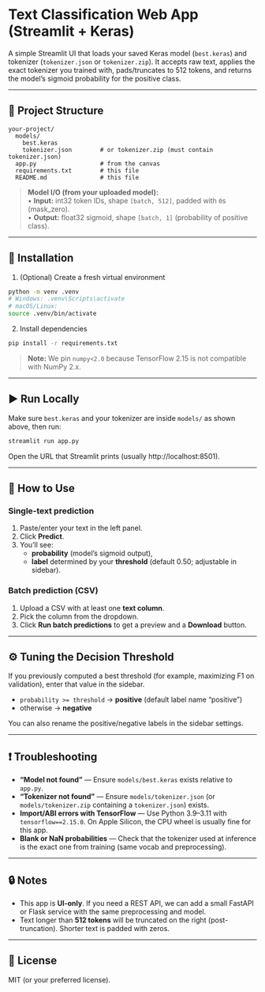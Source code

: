 # Text Classification Web App (Streamlit + Keras)

A simple Streamlit UI that loads your saved Keras model (`best.keras`) and tokenizer (`tokenizer.json` or `tokenizer.zip`). 
It accepts raw text, applies the exact tokenizer you trained with, pads/truncates to 512 tokens, and returns the model’s sigmoid probability for the positive class.

---

## 🧱 Project Structure

```
your-project/
  models/
    best.keras
    tokenizer.json        # or tokenizer.zip (must contain tokenizer.json)
  app.py                  # from the canvas
  requirements.txt        # this file
  README.md               # this file
```

> **Model I/O (from your uploaded model):**  
> • **Input:** int32 token IDs, shape `[batch, 512]`, padded with `0`s (mask_zero).  
> • **Output:** float32 sigmoid, shape `[batch, 1]` (probability of positive class).

---

## 💾 Installation

1) (Optional) Create a fresh virtual environment
```bash
python -m venv .venv
# Windows: .venv\Scripts\activate
# macOS/Linux:
source .venv/bin/activate
```

2) Install dependencies
```bash
pip install -r requirements.txt
```

> **Note:** We pin `numpy<2.0` because TensorFlow 2.15 is not compatible with NumPy 2.x.

---

## ▶️ Run Locally

Make sure `best.keras` and your tokenizer are inside `models/` as shown above, then run:
```bash
streamlit run app.py
```

Open the URL that Streamlit prints (usually http://localhost:8501).

---

## 🧪 How to Use

### Single-text prediction
1. Paste/enter your text in the left panel.
2. Click **Predict**.
3. You’ll see:
   - **probability** (model’s sigmoid output),
   - **label** determined by your **threshold** (default 0.50; adjustable in sidebar).

### Batch prediction (CSV)
1. Upload a CSV with at least one **text column**.
2. Pick the column from the dropdown.
3. Click **Run batch predictions** to get a preview and a **Download** button.

---

## ⚙️ Tuning the Decision Threshold

If you previously computed a best threshold (for example, maximizing F1 on validation), enter that value in the sidebar.  
- `probability >= threshold` → **positive** (default label name “positive”)  
- otherwise → **negative**

You can also rename the positive/negative labels in the sidebar settings.

---

## ❗ Troubleshooting

- **“Model not found”** — Ensure `models/best.keras` exists relative to `app.py`.
- **“Tokenizer not found”** — Ensure `models/tokenizer.json` (or `models/tokenizer.zip` containing a `tokenizer.json`) exists.
- **Import/ABI errors with TensorFlow** — Use Python 3.9–3.11 with `tensorflow==2.15.0`. On Apple Silicon, the CPU wheel is usually fine for this app.
- **Blank or NaN probabilities** — Check that the tokenizer used at inference is the exact one from training (same vocab and preprocessing).

---

## 🔒 Notes

- This app is **UI-only**. If you need a REST API, we can add a small FastAPI or Flask service with the same preprocessing and model.
- Text longer than **512 tokens** will be truncated on the right (post-truncation). Shorter text is padded with zeros.

---

## 📜 License

MIT (or your preferred license).
